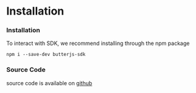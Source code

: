 # Installation

### Installation[​](https://docs.butternetwork.io/SDK/quickstart#installation) <a href="#installation" id="installation"></a>

To interact with SDK, we recommend installing through the npm package

```
npm i --save-dev butterjs-sdk
```

### Source Code[​](https://docs.butternetwork.io/SDK/quickstart#source-code) <a href="#source-code" id="source-code"></a>

source code is available on [github](https://github.com/butternetwork/butterjs-sdk)
